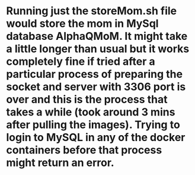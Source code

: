 # Running just the storeMom.sh file would store the mom in MySql database AlphaQMoM. It might take a little longer than usual but it works completely fine if tried after a particular process of preparing the socket and server with 3306 port is over and this is the process that takes a while (took around 3 mins after pulling the images). Trying to login to MySQL in any of the docker containers before that process might return an error.
